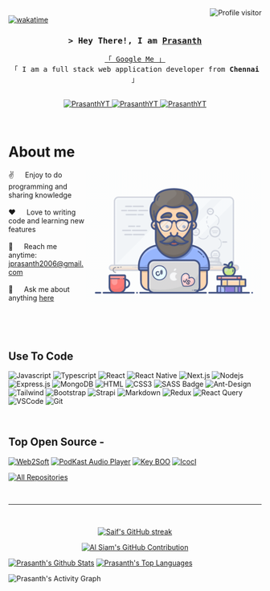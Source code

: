 <!--
<h2 align="center">
  Welcome to Prasanth World!
  <img src="https://media.giphy.com/media/hvRJCLFzcasrR4ia7z/giphy.gif" width="28">
</h2>
-->

<!--
<p align="center">
  <a href="https://github.com/PrasanthYT"><img src="https://readme-typing-svg.herokuapp.com/?lines=Self%20Taught%20Programmer;Front%20End%20Developer;1.5%2B%20years%20of%20coding%20experience;Always%20learning%20new%20things&center=true&width=380&height=45"></a>
</p>

 -->

<a href="https://komarev.com/ghpvc/?username=PrasanthYT">
  <img align="right" src="https://komarev.com/ghpvc/?username=PrasanthYT&label=Visitors&color=0e75b6&style=flat" alt="Profile visitor" />
</a>


[![wakatime](https://wakatime.com/badge/user/eebb3dd8-d9b2-40de-9b88-6fd6cac99dbc.svg)](https://wakatime.com/@eebb3dd8-d9b2-40de-9b88-6fd6cac99dbc)

<!-- Intro  -->
<h3 align="center">
        <samp>&gt; Hey There!, I am
                <b><a target="_blank" href="https://github.com/PrasanthYT">Prasanth</a></b>
        </samp>
</h3>


<p align="center"> 
  <samp>
    <a href="https://www.google.com/search?q=Prasanth">「 Google Me 」</a>
    <br>
    「 I am a full stack web application developer from <b>Chennai</b> 」
    <br>
    <br>
  </samp>
</p>

<p align="center">
<!--  <a href="https://PrasanthYT.com" target="blank">
  <img src="https://img.shields.io/badge/Website-DC143C?style=for-the-badge&logo=medium&logoColor=white" alt="PrasanthYT" />
 </a> -->
 <a href="https://linkedin.com/in/rjprasanth" target="_blank">
  <img src="https://img.shields.io/badge/LinkedIn-0077B5?style=for-the-badge&logo=linkedin&logoColor=white" alt="PrasanthYT"/>
 </a>
 <a href="https://dev.to/PrasanthYT" target="_blank">
  <img src="https://img.shields.io/badge/dev.to-0A0A0A?style=for-the-badge&logo=dev.to&logoColor=white" alt="PrasanthYT" />
 </a>
 <a href="https://instagram.com/rj_prasanthu" target="_blank">
  <img src="https://img.shields.io/badge/Instagram-fe4164?style=for-the-badge&logo=instagram&logoColor=white" alt="PrasanthYT" />
 </a> 
</p>
<br />

<!-- About Section -->
 # About me
 
<p>
 <img align="right" width="350" src="/assets/programmer.gif" alt="Coding gif" />
  
 ✌️ &emsp; Enjoy to do programming and sharing knowledge <br/><br/>
 ❤️ &emsp; Love to writing code and learning new features<br/><br/>
 📧 &emsp; Reach me anytime: jprasanth2006@gmail.com<br/><br/>
 💬 &emsp; Ask me about anything [here](https://github.com/PrasanthYT/PrasanthYT/issues)

</p>

<br/>
<br/>
<br/>

## Use To Code

![Javascript](https://img.shields.io/badge/Javascript-F0DB4F?style=for-the-badge&labelColor=black&logo=javascript&logoColor=F0DB4F)
![Typescript](https://img.shields.io/badge/Typescript-007acc?style=for-the-badge&labelColor=black&logo=typescript&logoColor=007acc)
![React](https://img.shields.io/badge/-React-61DBFB?style=for-the-badge&labelColor=black&logo=react&logoColor=61DBFB)
![React Native](https://img.shields.io/badge/React_Native-20232A?style=for-the-badge&logo=react&logoColor=61DAFB)
![Next.js](https://img.shields.io/badge/next.js-000000?style=for-the-badge&logo=nextdotjs&logoColor=white)
![Nodejs](https://img.shields.io/badge/Nodejs-3C873A?style=for-the-badge&labelColor=black&logo=node.js&logoColor=3C873A)
![Express.js](https://img.shields.io/badge/Express.js-000000?style=for-the-badge&logo=express&logoColor=white)
![MongoDB](https://img.shields.io/badge/MongoDB-4EA94B?style=for-the-badge&logo=mongodb&logoColor=white)
![HTML](https://img.shields.io/badge/HTML5-E34F26?style=for-the-badge&logo=html5&logoColor=white)
![CSS3](https://img.shields.io/badge/CSS3-1572B6?style=for-the-badge&logo=css3&logoColor=white)
![SASS Badge](https://img.shields.io/badge/Sass-CC6699?style=for-the-badge&logo=sass&logoColor=white)
![Ant-Design](https://img.shields.io/badge/AntDesign-0170FE?style=for-the-badge&logo=antdesign&logoColor=white)
![Tailwind](https://img.shields.io/badge/Tailwind_CSS-092749?style=for-the-badge&logo=tailwindcss&logoColor=06B6D4&labelColor=000000)
![Bootstrap](https://img.shields.io/badge/Bootstrap-563D7C?style=for-the-badge&logo=bootstrap&logoColor=white)
![Strapi](https://img.shields.io/badge/strapi-2E7EEA?style=for-the-badge&logo=strapi&logoColor=white)
![Markdown](https://img.shields.io/badge/Markdown-000000?style=for-the-badge&logo=markdown&logoColor=white)
![Redux](https://img.shields.io/badge/Redux-593D88?style=for-the-badge&logo=redux&logoColor=white)
![React Query](https://img.shields.io/badge/-React_Query-FF4154?style=for-the-badge&logo=react%20query&logoColor=white)
![VSCode](https://img.shields.io/badge/Visual_Studio-0078d7?style=for-the-badge&logo=visual%20studio&logoColor=white)
![Git](https://img.shields.io/badge/Git-F05032?style=for-the-badge&logo=git&logoColor=white)

<br/>

## Top Open Source -
[![Web2Soft](https://github-readme-stats.vercel.app/api/pin/?username=PrasanthYT&repo=Web2Soft&border_color=7F3FBF&bg_color=0D1117&title_color=C9D1D9&text_color=8B949E&icon_color=7F3FBF)](https://github.com/PrasanthYT/itasks)
[![PodKast Audio Player](https://github-readme-stats.vercel.app/api/pin/?username=PrasanthYT&repo=podkast-audio-player&border_color=7F3FBF&bg_color=0D1117&title_color=C9D1D9&text_color=8B949E&icon_color=7F3FBF)](https://github.com/PrasanthYT/podkast-audio-player)
[![Key BOO](https://github-readme-stats.vercel.app/api/pin/?username=PrasanthYT&repo=key-boo&border_color=7F3FBF&bg_color=0D1117&title_color=C9D1D9&text_color=8B949E&icon_color=7F3FBF)](https://github.com/PrasanthYT/key-boo)
[![IcocI](https://github-readme-stats.vercel.app/api/pin/?username=PrasanthYT&repo=icoci&border_color=7F3FBF&bg_color=0D1117&title_color=C9D1D9&text_color=8B949E&icon_color=7F3FBF)](https://github.com/PrasanthYT/icoci)

<p align="left">
  <a href="https://github.com/PrasanthYT?tab=repositories" target="_blank"><img alt="All Repositories" title="All Repositories" src="https://img.shields.io/badge/-All%20Repos-2962FF?style=for-the-badge&logo=koding&logoColor=white"/></a>
</p>

<br/>
<hr/>
<br/>

<p align="center">
  <a href="https://github.com/PrasanthYT">
    <img src="https://github-readme-streak-stats.herokuapp.com/?user=PrasanthYT&theme=radical&border=7F3FBF&background=0D1117" alt="Saif's GitHub streak"/>
  </a>
</p>

<p align="center">
  <a href="https://github.com/PrasanthYT">
    <img src="https://github-profile-summary-cards.vercel.app/api/cards/profile-details?username=PrasanthYT&theme=radical" alt="Al Siam's GitHub Contribution"/>
  </a>
</p>

<a> 
    <a href="https://github.com/PrasanthYT"><img alt="Prasanth's Github Stats" src="https://denvercoder1-github-readme-stats.vercel.app/api?username=PrasanthYT&show_icons=true&count_private=true&theme=react&border_color=7F3FBF&bg_color=0D1117&title_color=F85D7F&icon_color=F8D866" height="192px" width="49.5%"/></a>
  <a href="https://github.com/PrasanthYT"><img alt="Prasanth's Top Languages" src="https://denvercoder1-github-readme-stats.vercel.app/api/top-langs/?username=PrasanthYT&langs_count=8&layout=compact&theme=react&border_color=7F3FBF&bg_color=0D1117&title_color=F85D7F&icon_color=F8D866" height="192px" width="49.5%"/></a>
  <br/>
</a>


![Prasanth's Activity Graph](https://github-readme-activity-graph.vercel.app/graph?username=PrasanthYT&custom_title=Al%20Siam's%20GitHub%20Activity%20Graph&bg_color=0D1117&color=7F3FBF&line=7F3FBF&point=7F3FBF&area_color=FFFFFF&title_color=FFFFFF&area=true)

